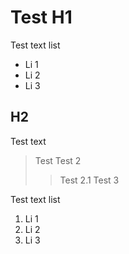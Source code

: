 # Test H1

Test text list
* Li 1
* Li 2
* Li 3

## H2

Test text

> Test
> Test 2
>> Test 2.1
> Test 3


Test text list
1. Li 1
2. Li 2
3. Li 3
